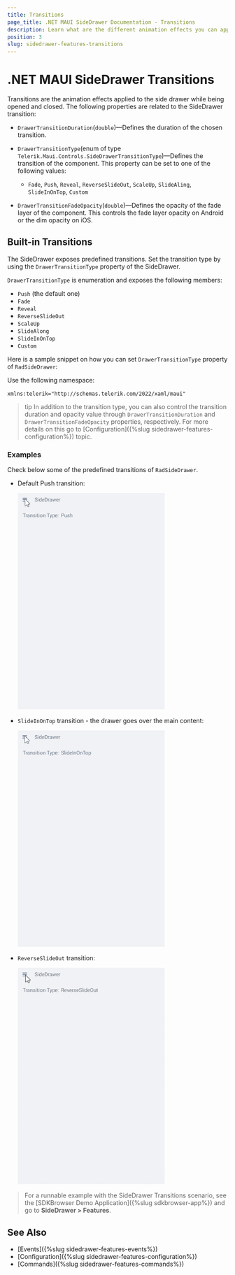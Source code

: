 ```yaml
---
title: Transitions
page_title: .NET MAUI SideDrawer Documentation - Transitions
description: Learn what are the different animation effects you can apply to the Telerik UI for .NET MAUI SideDrawer control on opening or closing.
position: 3
slug: sidedrawer-features-transitions
---
```


# .NET MAUI SideDrawer Transitions

Transitions are the animation effects applied to the side drawer while being opened and closed. The following properties are related to the SideDrawer transition:

* `DrawerTransitionDuration`(`double`)&mdash;Defines the duration of the chosen transition.
* `DrawerTransitionType`(enum of type `Telerik.Maui.Controls.SideDrawerTransitionType`)&mdash;Defines the transition of the component. This property can be set to one of the following values: 
	* `Fade`, `Push`, `Reveal`, `ReverseSlideOut`, `ScaleUp`, `SlideAling`, `SlideInOnTop`, `Custom`
	
* `DrawerTransitionFadeOpacity`(`double`)&mdash;Defines the opacity of the fade layer of the component. This controls the fade layer opacity on Android or the dim opacity on iOS.

## Built-in Transitions

The SideDrawer exposes predefined transitions. Set the transition type by using the `DrawerTransitionType` property of the SideDrawer. 

`DrawerTransitionType` is enumeration and exposes the following members:

* `Push` (the default one)
* `Fade`
* `Reveal`
* `ReverseSlideOut`
* `ScaleUp`
* `SlideAlong`
* `SlideInOnTop`
* `Custom`

Here is a sample snippet on how you can set `DrawerTransitionType` property of `RadSideDrawer`:

<snippet id='sidedrawer-transition-xaml' />

Use the following namespace:

```XAML
xmlns:telerik="http://schemas.telerik.com/2022/xaml/maui" 
```

>tip In addition to the transition type, you can also control the transition duration and opacity value through `DrawerTransitionDuration` and `DrawerTransitionFadeOpacity` properties, respectively. For more details on this go to [Configuration]({%slug sidedrawer-features-configuration%}) topic.

### Examples

Check below some of the predefined transitions of `RadSideDrawer`.

* Default Push transition:

	![.NET MAUI SideDrawer Push transition](images/sidedrawer_push.gif)

* `SlideInOnTop` transition - the drawer goes over the main content:

	![.NET MAUI SideDrawer Slide In On Top transition](images/sidedrawer_slidein.gif)

* `ReverseSlideOut` transition:

	![.NET MAUI SideDrawer Reverse Slide Out](images/sidedrawer_reverseslideout.gif)

> For a runnable example with the SideDrawer Transitions scenario, see the [SDKBrowser Demo Application]({%slug sdkbrowser-app%}) and go to **SideDrawer > Features**.

## See Also

- [Events]({%slug sidedrawer-features-events%})
- [Configuration]({%slug sidedrawer-features-configuration%})
- [Commands]({%slug sidedrawer-features-commands%})